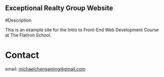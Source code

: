 Exceptional Realty Group Website
---

#Description

This is an example site for the Intro to Front-End Web Development Course at The Flatiron School.

# Contact

email: michaelchengaming@gmail.com